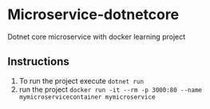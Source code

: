# Microservice-dotnetcore

Dotnet core microservice with docker learning project

## Instructions

1. To run the project execute `dotnet run`
2. run the project `docker run -it --rm -p 3000:80 --name mymicroservicecontainer mymicroservice`
